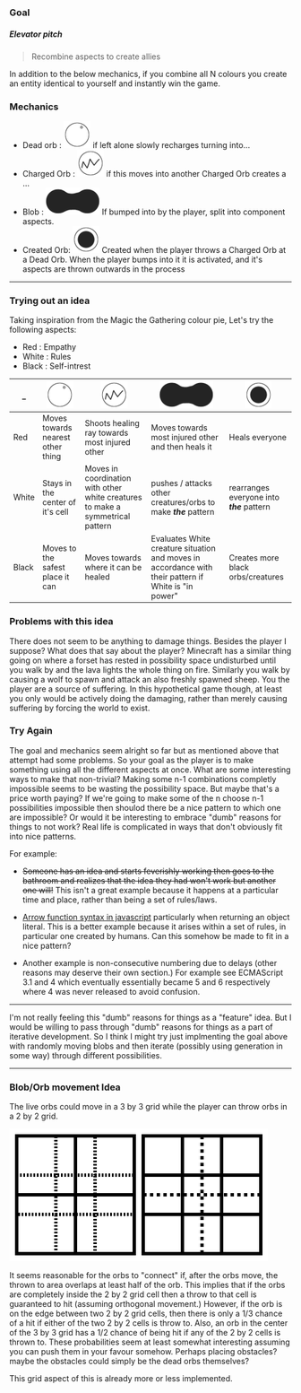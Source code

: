 ### Goal 
##### Elevator pitch
> Recombine aspects to create allies

In addition to the below mechanics, if you combine all N colours you create an entity identical to yourself and instantly win the game.

### Mechanics

* Dead orb : ![shine-orb.png](https://github.com/Ryan1729/aspect-aspic/raw/master/design/shine-orb.png) if left alone slowly recharges turning into...
* Charged Orb : ![zigzag-orb.png](https://github.com/Ryan1729/aspect-aspic/raw/master/design/zigzag-orb.png) if this moves into another Charged Orb creates a ...
* Blob : ![pair-circle-blob.png](https://github.com/Ryan1729/aspect-aspic/raw/master/design/pair-circle-blob.png) If bumped into by the player, split into component aspects.
* Created Orb: ![concentric-orb.png](https://github.com/Ryan1729/aspect-aspic/raw/master/design/concentric-orb.png) Created when the player throws a Charged Orb at a Dead Orb.  When the player bumps into it it is activated, and it's aspects are thrown outwards in the process

___

### Trying out an idea

Taking inspiration from the Magic the Gathering colour pie, Let's try the following aspects:

* Red   : Empathy
* White : Rules
* Black : Self-intrest

_ | ![shine-orb.png](https://github.com/Ryan1729/aspect-aspic/raw/master/design/shine-orb.png) | ![zigzag-orb.png](https://github.com/Ryan1729/aspect-aspic/raw/master/design/zigzag-orb.png) | ![pair-circle-blob.png](https://github.com/Ryan1729/aspect-aspic/raw/master/design/pair-circle-blob.png)  | ![concentric-orb.png](https://github.com/Ryan1729/aspect-aspic/raw/master/design/concentric-orb.png) 
  --- | --- | --- | --- | --- 
Red  | Moves towards nearest other thing | Shoots healing ray towards most injured other | Moves towards most injured other and then heals it | Heals everyone
White | Stays in the center of it's cell | Moves in coordination with other white creatures to make a symmetrical pattern | pushes / attacks other creatures/orbs to make ***the*** pattern | rearranges everyone into ***the*** pattern
Black | Moves to the safest place it can | Moves towards where it can be healed | Evaluates White creature situation and moves in accordance with their pattern if White is "in power" | Creates more black orbs/creatures


### Problems with this idea

There does not seem to be anything to damage things. Besides the player I suppose? What does that say about the player? Minecraft has a similar thing going on where a forset has rested in possibility space undisturbed until you walk by and the lava lights the whole thing on fire. Similarly you walk by causing a wolf to spawn and attack an also freshly spawned sheep. You the player are a source of suffering. In this hypothetical game though, at least you only would be actively doing the damaging, rather than merely causing suffering by forcing the world to exist. 


### Try Again

The goal and mechanics seem alright so far but as mentioned above that attempt had some problems. So your goal as the player is to make something using all the different aspects at once. What are some interesting ways to make that non-trivial? Making some n-1 combinations completly impossible seems to be wasting the possibility space. But maybe that's a price worth paying? If we're going to make some of the n choose n-1 possibilities impossible then shoulod there be a nice pattern to which one are impossible? Or would it be interesting to embrace "dumb" reasons for things to not work? Real life is complicated in ways that don't obviously fit into nice patterns. 

For example:
* ~~Someone has an idea and starts feverishly working then goes to the bathroom and realizes that the idea they had won't work but another one will!~~ This isn't a great example because it happens at a particular time and place, rather than being a set of rules/laws. 

* [Arrow function syntax in javascript](https://developer.mozilla.org/en-US/docs/Web/JavaScript/Reference/Functions/Arrow_functions#Syntax) particularly when returning an object literal. This is a better example because it arises within a set of rules, in particular one created by humans. Can this somehow be made to fit in a nice pattern?

* Another example is non-consecutive numbering due to delays (other reasons may deserve their own section.) For example see ECMAScript 3.1 and 4 which eventually essentially became 5 and 6 respectively where 4 was never released to avoid confusion.


___

I'm not really feeling this "dumb" reasons for things as a "feature" idea. But I would be willing to pass through "dumb" reasons for things as a part of iterative development. So I think I might try just implmenting the goal above with randomly moving blobs and then iterate (possibly using generation in some way) through different possibilities.

___

### Blob/Orb movement Idea

The live orbs could move in a 3 by 3 grid while the player can throw orbs in a 2 by 2 grid. 

![2by2and3by3.png](https://github.com/Ryan1729/aspect-aspic/raw/master/design/2by2and3by3.png)

It seems reasonable for the orbs to "connect" if, after the orbs move, the thrown to area overlaps at least half of the orb.
This implies that if the orbs are completely inside the 2 by 2 grid cell then a throw to that cell is guaranteed to hit (assuming orthogonal movement.) 
However, if the orb is on the edge between two 2 by 2 grid cells, then there is only a 1/3 chance of a hit if either of the two 2 by 2 cells is throw to.
Also, an orb in the center of the 3 by 3 grid has a 1/2 chance of being hit if any of the 2 by 2 cells is thrown to.
These probabilities seem at least somewhat interesting assuming you can push them in your favour somehow. Perhaps placing obstacles? maybe the obstacles could simply be the dead orbs themselves?

This grid aspect of this is already more or less implemented.